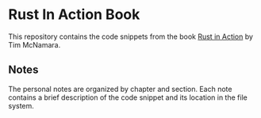 # Rust In Action Book

This repository contains the code snippets from the book [Rust in Action](https://www.manning.com/books/rust-in-action) by Tim McNamara.

## Notes

The personal notes are organized by chapter and section. Each note contains a brief description of the code snippet and its location in the file system. 
